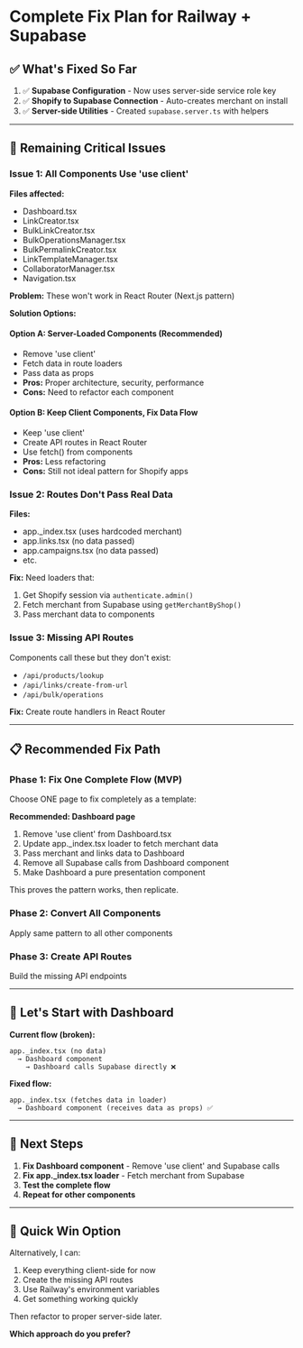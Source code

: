 # Complete Fix Plan for Railway + Supabase

## ✅ What's Fixed So Far

1. ✅ **Supabase Configuration** - Now uses server-side service role key
2. ✅ **Shopify to Supabase Connection** - Auto-creates merchant on install
3. ✅ **Server-side Utilities** - Created `supabase.server.ts` with helpers

---

## 🚨 Remaining Critical Issues

### Issue 1: All Components Use 'use client'
**Files affected:**
- Dashboard.tsx
- LinkCreator.tsx
- BulkLinkCreator.tsx
- BulkOperationsManager.tsx
- BulkPermalinkCreator.tsx
- LinkTemplateManager.tsx
- CollaboratorManager.tsx
- Navigation.tsx

**Problem:** These won't work in React Router (Next.js pattern)

**Solution Options:**

#### Option A: Server-Loaded Components (Recommended)
- Remove 'use client'
- Fetch data in route loaders
- Pass data as props
- **Pros:** Proper architecture, security, performance
- **Cons:** Need to refactor each component

#### Option B: Keep Client Components, Fix Data Flow
- Keep 'use client'
- Create API routes in React Router
- Use fetch() from components
- **Pros:** Less refactoring
- **Cons:** Still not ideal pattern for Shopify apps

### Issue 2: Routes Don't Pass Real Data
**Files:**
- app._index.tsx (uses hardcoded merchant)
- app.links.tsx (no data passed)
- app.campaigns.tsx (no data passed)
- etc.

**Fix:** Need loaders that:
1. Get Shopify session via `authenticate.admin()`
2. Fetch merchant from Supabase using `getMerchantByShop()`
3. Pass merchant data to components

### Issue 3: Missing API Routes
Components call these but they don't exist:
- `/api/products/lookup`
- `/api/links/create-from-url`
- `/api/bulk/operations`

**Fix:** Create route handlers in React Router

---

## 📋 Recommended Fix Path

### Phase 1: Fix One Complete Flow (MVP)
Choose ONE page to fix completely as a template:

**Recommended: Dashboard page**

1. Remove 'use client' from Dashboard.tsx
2. Update app._index.tsx loader to fetch merchant data
3. Pass merchant and links data to Dashboard
4. Remove all Supabase calls from Dashboard component
5. Make Dashboard a pure presentation component

This proves the pattern works, then replicate.

### Phase 2: Convert All Components
Apply same pattern to all other components

### Phase 3: Create API Routes
Build the missing API endpoints

---

## 🎯 Let's Start with Dashboard

**Current flow (broken):**
```
app._index.tsx (no data) 
  → Dashboard component 
    → Dashboard calls Supabase directly ❌
```

**Fixed flow:**
```
app._index.tsx (fetches data in loader) 
  → Dashboard component (receives data as props) ✅
```

---

## 🔧 Next Steps

1. **Fix Dashboard component** - Remove 'use client' and Supabase calls
2. **Fix app._index.tsx loader** - Fetch merchant from Supabase
3. **Test the complete flow**
4. **Repeat for other components**

---

## 🚀 Quick Win Option

Alternatively, I can:
1. Keep everything client-side for now
2. Create the missing API routes
3. Use Railway's environment variables
4. Get something working quickly

Then refactor to proper server-side later.

**Which approach do you prefer?**

